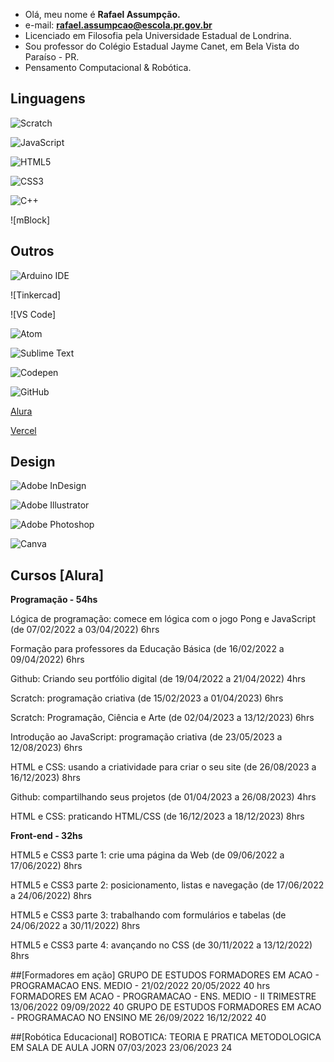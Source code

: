 - Olá, meu nome é **Rafael Assumpção.**
- e-mail: **rafael.assumpcao@escola.pr.gov.br**
- Licenciado em Filosofia pela Universidade Estadual de Londrina.
- Sou professor do Colégio Estadual Jayme Canet, em Bela Vista do Paraíso - PR.
- Pensamento Computacional & Robótica.

## Linguagens

![Scratch](https://img.shields.io/badge/Scratch-4D97FF?style=for-the-badge&logo=Scratch&logoColor=white)

![JavaScript](https://img.shields.io/badge/JavaScript-323330?style=for-the-badge&logo=javascript&logoColor=F7DF1E)

![HTML5](https://img.shields.io/badge/HTML5-E34F26?style=for-the-badge&logo=html5&logoColor=white)

![CSS3](https://img.shields.io/badge/CSS3-1572B6?style=for-the-badge&logo=css3&logoColor=white)

![C++](https://img.shields.io/badge/C%2B%2B-00599C?style=for-the-badge&logo=c%2B%2B&logoColor=white)

![mBlock]

## Outros

![Arduino IDE](https://img.shields.io/badge/Arduino_IDE-00979D?style=for-the-badge&logo=arduino&logoColor=white)

![Tinkercad]

![VS Code]

![Atom](https://img.shields.io/badge/Atom-66595C?style=for-the-badge&logo=Atom&logoColor=white)

![Sublime Text](https://img.shields.io/badge/sublime_text-%23575757.svg?&style=for-the-badge&logo=sublime-text&logoColor=important)

![Codepen](https://img.shields.io/badge/Codepen-000000?style=for-the-badge&logo=codepen&logoColor=white)

![GitHub](https://img.shields.io/badge/GitHub-100000?style=for-the-badge&logo=github&logoColor=white)

[Alura](https://www.alura.com.br)

[Vercel](https://vercel.com)

## Design

![Adobe InDesign](https://img.shields.io/badge/Adobe%20InDesign-FF3366?style=for-the-badge&logo=Adobe%20InDesign&logoColor=white)

![Adobe Illustrator](https://img.shields.io/badge/Adobe%20Illustrator-FF9A00?style=for-the-badge&logo=adobe%20illustrator&logoColor=white)

![Adobe Photoshop](https://img.shields.io/badge/Adobe%20Photoshop-31A8FF?style=for-the-badge&logo=Adobe%20Photoshop&logoColor=black)

![Canva](https://img.shields.io/badge/Canva-%2300C4CC.svg?&style=for-the-badge&logo=Canva&logoColor=white)


## Cursos [Alura]

**Programação - 54hs**

Lógica de programação: comece em lógica com o jogo Pong e JavaScript (de 07/02/2022 a 03/04/2022) 6hrs

Formação para professores da Educação Básica (de 16/02/2022 a 09/04/2022) 6hrs

Github: Criando seu portfólio digital (de 19/04/2022 a 21/04/2022) 4hrs

Scratch: programação criativa (de 15/02/2023 a 01/04/2023) 6hrs

Scratch: Programação, Ciência e Arte (de 02/04/2023 a 13/12/2023) 6hrs

Introdução ao JavaScript: programação criativa (de 23/05/2023 a 12/08/2023) 6hrs

HTML e CSS: usando a criatividade para criar o seu site (de 26/08/2023 a 16/12/2023) 8hrs

Github: compartilhando seus projetos (de 01/04/2023 a 26/08/2023) 4hrs

HTML e CSS: praticando HTML/CSS (de 16/12/2023 a 18/12/2023) 8hrs


**Front-end - 32hs**

HTML5 e CSS3 parte 1: crie uma página da Web (de 09/06/2022 a 17/06/2022) 8hrs

HTML5 e CSS3 parte 2: posicionamento, listas e navegação (de 17/06/2022 a 24/06/2022) 8hrs

HTML5 e CSS3 parte 3: trabalhando com formulários e tabelas (de 24/06/2022 a 30/11/2022) 8hrs

HTML5 e CSS3 parte 4: avançando no CSS (de 30/11/2022 a 13/12/2022) 8hrs

##[Formadores em ação]
GRUPO DE ESTUDOS FORMADORES EM ACAO - PROGRAMACAO ENS. MEDIO -	21/02/2022	20/05/2022	40 hrs
FORMADORES EM ACAO - PROGRAMACAO - ENS. MEDIO - II TRIMESTRE	13/06/2022	09/09/2022	40
GRUPO DE ESTUDOS FORMADORES EM ACAO - PROGRAMACAO NO ENSINO ME	26/09/2022	16/12/2022	40

##[Robótica Educacional]
ROBOTICA: TEORIA E PRATICA METODOLOGICA EM SALA DE AULA JORN	07/03/2023	23/06/2023	24

<!---
professorrafael1/professorrafael1 is a ✨ special ✨ repository because its `README.md` (this file) appears on your GitHub profile.
You can click the Preview link to take a look at your changes.
--- [
](https://img.shields.io/badge/Adobe%20InDesign-FF3366?style=for-the-badge&logo=Adobe%20InDesign&logoColor=white)

![Adobe Ilus]
